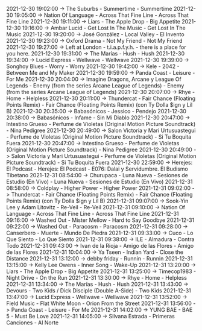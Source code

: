 2021-12-30 19:02:00 -> The Suburbs - Summertime - Summertime
2021-12-30 19:05:00 -> Nation Of Language - Across That Fine Line - Across That Fine Line
2021-12-30 19:11:00 -> Liars - The Apple Drop - Big Appetite
2021-12-30 19:16:00 -> Ambar Lucid - Get Lost In The Music - Get Lost In The Music
2021-12-30 19:20:00 -> José González - Local Valley - El Invento
2021-12-30 19:23:00 -> Oxford Drama - Not My Friend - Not My Friend
2021-12-30 19:27:00 -> Left at London - t.i.a.p.f.y.h. - there is a place for you here.
2021-12-30 19:31:00 -> The Marías - Hush - Hush
2021-12-30 19:34:00 -> Lucid Express - Wellwave - Wellwave
2021-12-30 19:39:00 -> Songhoy Blues - Worry - Worry
2021-12-30 19:42:00 -> Kele - 2042 - Between Me and My Maker
2021-12-30 19:59:00 -> Panda Coast - Leisure - For Me
2021-12-30 20:04:00 -> Imagine Dragons, Arcane y League Of Legends - Enemy (from the series Arcane League of Legends) - Enemy (from the series Arcane League of Legends)
2021-12-30 20:07:00 -> Rhye - Home - Helpless
2021-12-30 20:11:00 -> Thundercat - Fair Chance (Floating Points Remix) - Fair Chance (Floating Points Remix) (con Ty Dolla $ign y Lil B)
2021-12-30 20:35:00 -> Babasónicos - Jessico - Pendejo
2021-12-30 20:38:00 -> Babasónicos - Infame - Sin Mi Diablo
2021-12-30 20:47:00 -> Intestino Grueso - Perfume de Violetas (Original Motion Picture Soundtrack) - Nina Pedigree
2021-12-30 20:49:00 -> Salon Victoria y Mari Urtusuastegui - Perfume de Violetas (Original Motion Picture Soundtrack) - Si Tu Boquita Fuera
2021-12-30 20:47:00 -> Intestino Grueso - Perfume de Violetas (Original Motion Picture Soundtrack) - Nina Pedigree
2021-12-30 20:49:00 -> Salon Victoria y Mari Urtusuastegui - Perfume de Violetas (Original Motion Picture Soundtrack) - Si Tu Boquita Fuera
2021-12-30 22:59:00 -> Herejes: El Podcast - Herejes: El Podcast - E076: Dalai y Servidumbre. El Budismo Tibetano
2021-12-31 08:54:00 -> Churupaca - Luna Nueva - Sesiones de Estudio (En Vivo) - Luna Nueva - Sesiones de Estudio (En Vivo)
2021-12-31 08:58:00 -> Coldplay - Higher Power - Higher Power
2021-12-31 09:02:00 -> Thundercat - Fair Chance (Floating Points Remix) - Fair Chance (Floating Points Remix) (con Ty Dolla $ign y Lil B)
2021-12-31 09:07:00 -> Sook-Yin Lee y Adam Litovitz - Re-Veil - Re-Veil
2021-12-31 09:10:00 -> Nation Of Language - Across That Fine Line - Across That Fine Line
2021-12-31 09:16:00 -> Washed Out - Mister Mellow - Hard to Say Goodbye
2021-12-31 09:22:00 -> Washed Out - Paracosm - Paracosm
2021-12-31 09:28:00 -> Canserbero - Muerte - Mundo De Piedra
2021-12-31 09:33:00 -> Cuco - Lo Que Siento - Lo Que Siento
2021-12-31 09:38:00 -> ILE - Almadura - Contra Todo
2021-12-31 09:43:00 -> Ivan de la Rioja - Amigo de las Flores - Amigo de las Flores
2021-12-31 10:04:00 -> Ya Tseen - Indian Yard - Close the Distance
2021-12-31 13:12:00 -> debby friday - Runnin - Runnin
2021-12-31 13:15:00 -> Kelly Lee Owens - Inner Song - Wake-Up
2021-12-31 13:20:00 -> Liars - The Apple Drop - Big Appetite
2021-12-31 13:25:00 -> Timecop1983 - Night Drive - On the Run
2021-12-31 13:30:00 -> Rhye - Home - Helpless
2021-12-31 13:34:00 -> The Marías - Hush - Hush
2021-12-31 13:43:00 -> Devours - Two Kids / Dick Disciple (Double A-Side) - Two Kids
2021-12-31 13:47:00 -> Lucid Express - Wellwave - Wellwave
2021-12-31 13:52:00 -> Field Music - Flat White Moon - Orion From the Street
2021-12-31 13:56:00 -> Panda Coast - Leisure - For Me
2021-12-31 14:02:00 -> YUNG BAE - BAE 5 - Must Be Love
2021-12-31 14:05:00 -> Silvana Estrada - Primeras Canciones - Al Norte
